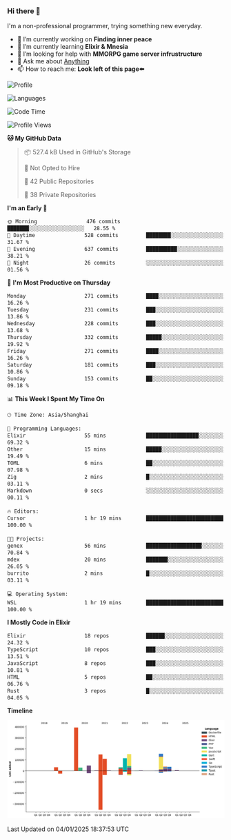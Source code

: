 ### Hi there 👋

I'm a non-professional programmer, trying something new everyday.

<!--
**dyzdyz010/dyzdyz010** is a ✨ _special_ ✨ repository because its `README.md` (this file) appears on your GitHub profile.
-->

- 🔭 I’m currently working on **Finding inner peace**
- 🌱 I’m currently learning **Elixir & Mnesia**
- 🤔 I’m looking for help with **MMORPG game server infrustructure**
- 💬 Ask me about [Anything](https://github.com/dyzdyz010/dyzdyz010/issues)
- 📫 How to reach me: **Look left of this page⬅️**

<!-- - 👯 I’m looking to collaborate on
- 😄 Pronouns: ...
- ⚡ Fun fact: ...
 -->
 
![Profile](https://github-readme-stats.vercel.app/api?username=dyzdyz010&count_private=true&show_icons=true&theme=dracula)

![Languages](https://github-readme-stats.vercel.app/api/top-langs/?username=dyzdyz010&layout=compact&theme=dracula)

<!--START_SECTION:waka-->
![Code Time](http://img.shields.io/badge/Code%20Time-1%2C859%20hrs-blue)

![Profile Views](http://img.shields.io/badge/Profile%20Views-0-blue)

**🐱 My GitHub Data** 

> 📦 527.4 kB Used in GitHub's Storage 
 > 
> 🚫 Not Opted to Hire
 > 
> 📜 42 Public Repositories 
 > 
> 🔑 38 Private Repositories 
 > 
**I'm an Early 🐤** 

```text
🌞 Morning                476 commits         ███████░░░░░░░░░░░░░░░░░░   28.55 % 
🌆 Daytime                528 commits         ████████░░░░░░░░░░░░░░░░░   31.67 % 
🌃 Evening                637 commits         ██████████░░░░░░░░░░░░░░░   38.21 % 
🌙 Night                  26 commits          ░░░░░░░░░░░░░░░░░░░░░░░░░   01.56 % 
```
📅 **I'm Most Productive on Thursday** 

```text
Monday                   271 commits         ████░░░░░░░░░░░░░░░░░░░░░   16.26 % 
Tuesday                  231 commits         ███░░░░░░░░░░░░░░░░░░░░░░   13.86 % 
Wednesday                228 commits         ███░░░░░░░░░░░░░░░░░░░░░░   13.68 % 
Thursday                 332 commits         █████░░░░░░░░░░░░░░░░░░░░   19.92 % 
Friday                   271 commits         ████░░░░░░░░░░░░░░░░░░░░░   16.26 % 
Saturday                 181 commits         ███░░░░░░░░░░░░░░░░░░░░░░   10.86 % 
Sunday                   153 commits         ██░░░░░░░░░░░░░░░░░░░░░░░   09.18 % 
```


📊 **This Week I Spent My Time On** 

```text
🕑︎ Time Zone: Asia/Shanghai

💬 Programming Languages: 
Elixir                   55 mins             █████████████████░░░░░░░░   69.32 % 
Other                    15 mins             █████░░░░░░░░░░░░░░░░░░░░   19.49 % 
TOML                     6 mins              ██░░░░░░░░░░░░░░░░░░░░░░░   07.98 % 
Zig                      2 mins              █░░░░░░░░░░░░░░░░░░░░░░░░   03.11 % 
Markdown                 0 secs              ░░░░░░░░░░░░░░░░░░░░░░░░░   00.11 % 

🔥 Editors: 
Cursor                   1 hr 19 mins        █████████████████████████   100.00 % 

🐱‍💻 Projects: 
genex                    56 mins             ██████████████████░░░░░░░   70.84 % 
mdex                     20 mins             ███████░░░░░░░░░░░░░░░░░░   26.05 % 
burrito                  2 mins              █░░░░░░░░░░░░░░░░░░░░░░░░   03.11 % 

💻 Operating System: 
WSL                      1 hr 19 mins        █████████████████████████   100.00 % 
```

**I Mostly Code in Elixir** 

```text
Elixir                   18 repos            ██████░░░░░░░░░░░░░░░░░░░   24.32 % 
TypeScript               10 repos            ███░░░░░░░░░░░░░░░░░░░░░░   13.51 % 
JavaScript               8 repos             ███░░░░░░░░░░░░░░░░░░░░░░   10.81 % 
HTML                     5 repos             ██░░░░░░░░░░░░░░░░░░░░░░░   06.76 % 
Rust                     3 repos             █░░░░░░░░░░░░░░░░░░░░░░░░   04.05 % 
```



**Timeline**

![Lines of Code chart](https://raw.githubusercontent.com/dyzdyz010/dyzdyz010/master/assets/bar_graph.png)


 Last Updated on 04/01/2025 18:37:53 UTC
<!--END_SECTION:waka-->
